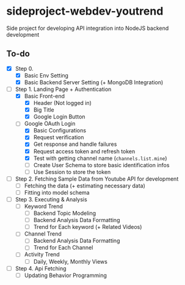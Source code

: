 # sideproject-webdev-youtrend

Side project for developing API integration into NodeJS backend development

## To-do

- [x] Step 0.
  - [x] Basic Env Setting
  - [x] Basic Backend Server Setting (+ MongoDB Integration)
- [ ] Step 1. Landing Page + Authentication
  - [x] Basic Front-end
    - [x] Header (Not logged in)
    - [x] Big Title
    - [x] Google Login Button
  - [ ] Google OAuth Login
    - [x] Basic Configurations
    - [x] Request verification
    - [x] Get response and handle failures
    - [x] Request access token and refresh token
    - [x] Test with getting channel name (`channels.list.mine`)
    - [ ] Create User Schema to store basic identification infos
    - [ ] Use Session to store the token
- [ ] Step 2. Fetching Sample Data from Youtube API for development
  - [ ] Fetching the data (+ estimating necessary data)
  - [ ] Fitting into model schema
- [ ] Step 3. Executing & Analysis
  - [ ] Keyword Trend
    - [ ] Backend Topic Modeling
    - [ ] Backend Analysis Data Formatting
    - [ ] Trend for Each keyword (+ Related Videos)
  - [ ] Channel Trend
    - [ ] Backend Analysis Data Formatting
    - [ ] Trend for Each Channel
  - [ ] Activity Trend
    - [ ] Daily, Weekly, Monthly Views
- [ ] Step 4. Api Fetching
  - [ ] Updating Behavior Programming
